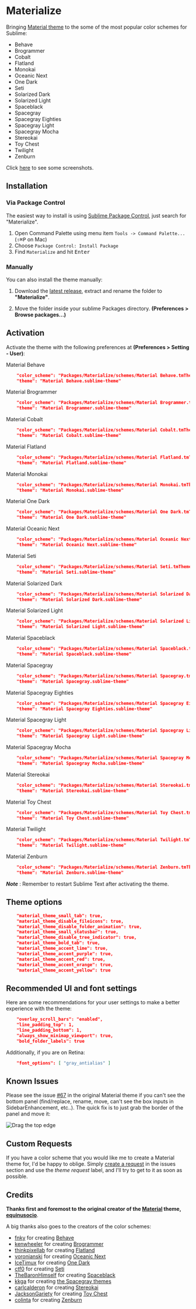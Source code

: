 # Materialize
Bringing [Material theme](https://github.com/equinusocio/material-theme) to the some of the most popular color schemes for Sublime:

* Behave
* Brogrammer
* Cobalt
* Flatland
* Monokai
* Oceanic Next
* One Dark
* Seti
* Solarized Dark
* Solarized Light
* Spaceblack
* Spacegray
* Spacegray Eighties
* Spacegray Light
* Spacegray Mocha
* Stereokai
* Toy Chest
* Twilight
* Zenburn

Click [here](/Screenshots.md) to see some screenshots.

## Installation

### Via Package Control

The easiest way to install is using [Sublime Package Control](https://packagecontrol.io/installation), just search for "Materialize".

1. Open Command Palette using menu item `Tools -> Command Palette...` (<kbd>⇧</kbd><kbd>⌘</kbd><kbd>P</kbd> on Mac)
2. Choose `Package Control: Install Package`
3. Find `Materialize` and hit <kbd>Enter</kbd>


### Manually

You can also install the theme manually:

1. Download the [latest release](https://github.com/saadq/Materialize/releases/latest), extract and rename the folder to **"Materialize"**.

2. Move the folder inside your sublime Packages directory. **(Preferences > Browse packages...)**


## Activation
Activate the theme with the following preferences at  **(Preferences > Setting - User)**:

Material Behave
```json
    "color_scheme": "Packages/Materialize/schemes/Material Behave.tmTheme",
    "theme": "Material Behave.sublime-theme"
```

Material Brogrammer
```json
    "color_scheme": "Packages/Materialize/schemes/Material Brogrammer.tmTheme",
    "theme": "Material Brogrammer.sublime-theme"
```

Material Cobalt
```json
    "color_scheme": "Packages/Materialize/schemes/Material Cobalt.tmTheme",
    "theme": "Material Cobalt.sublime-theme"
```

Material Flatland
```json
    "color_scheme": "Packages/Materialize/schemes/Material Flatland.tmTheme",
    "theme": "Material Flatland.sublime-theme"
```

Material Monokai
```json
    "color_scheme": "Packages/Materialize/schemes/Material Monokai.tmTheme",
    "theme": "Material Monokai.sublime-theme"
```

Material One Dark
```json
    "color_scheme": "Packages/Materialize/schemes/Material One Dark.tmTheme",
    "theme": "Material One Dark.sublime-theme"
```

Material Oceanic Next
```json
    "color_scheme": "Packages/Materialize/schemes/Material Oceanic Next.tmTheme",
    "theme": "Material Oceanic Next.sublime-theme"
```

Material Seti
```json
    "color_scheme": "Packages/Materialize/schemes/Material Seti.tmTheme",
    "theme": "Material Seti.sublime-theme"
```

Material Solarized Dark
```json
    "color_scheme": "Packages/Materialize/schemes/Material Solarized Dark.tmTheme",
    "theme": "Material Solarized Dark.sublime-theme"
```

Material Solarized Light
```json
    "color_scheme": "Packages/Materialize/schemes/Material Solarized Light.tmTheme",
    "theme": "Material Solarized Light.sublime-theme"
```

Material Spaceblack
```json
    "color_scheme": "Packages/Materialize/schemes/Material Spaceblack.tmTheme",
    "theme": "Material Spaceblack.sublime-theme"
```

Material Spacegray
```json
    "color_scheme": "Packages/Materialize/schemes/Material Spacegray.tmTheme",
    "theme": "Material Spacegray.sublime-theme"
```

Material Spacegray Eighties
```json
    "color_scheme": "Packages/Materialize/schemes/Material Spacegray Eighties.tmTheme",
    "theme": "Material Spacegray Eighties.sublime-theme"
```

Material Spacegray Light
```json
    "color_scheme": "Packages/Materialize/schemes/Material Spacegray Light.tmTheme",
    "theme": "Material Spacegray Light.sublime-theme"
```

Material Spacegray Mocha
```json
    "color_scheme": "Packages/Materialize/schemes/Material Spacegray Mocha.tmTheme",
    "theme": "Material Spacegray Mocha.sublime-theme"
```

Material Stereokai
```json
    "color_scheme": "Packages/Materialize/schemes/Material Stereokai.tmTheme",
    "theme": "Material Stereokai.sublime-theme"
```

Material Toy Chest
```json
    "color_scheme": "Packages/Materialize/schemes/Material Toy Chest.tmTheme",
    "theme": "Material Toy Chest.sublime-theme"
```

Material Twilight
```json
    "color_scheme": "Packages/Materialize/schemes/Material Twilight.tmTheme",
    "theme": "Material Twilight.sublime-theme"
```

Material Zenburn
```json
    "color_scheme": "Packages/Materialize/schemes/Material Zenburn.tmTheme",
    "theme": "Material Zenburn.sublime-theme"
```

***Note*** : Remember to restart Sublime Text after activating the theme.

## Theme options

```json
    "material_theme_small_tab": true,
    "material_theme_disable_fileicons": true,
    "material_theme_disable_folder_animation": true,
    "material_theme_small_statusbar": true,
    "material_theme_disable_tree_indicator": true,
    "material_theme_bold_tab": true,
    "material_theme_accent_lime": true,
    "material_theme_accent_purple": true,
    "material_theme_accent_red": true,
    "material_theme_accent_orange": true,
    "material_theme_accent_yellow": true
```

## Recommended UI and font settings
Here are some recommendations for your user settings to make a better experience with the theme:

```json
    "overlay_scroll_bars": "enabled",
    "line_padding_top": 1,
    "line_padding_bottom": 1,
    "always_show_minimap_viewport": true,
    "bold_folder_labels": true
```

Additionally, if you are on Retina:

```json
    "font_options": [ "gray_antialias" ]
```

## Known Issues
Please see the issue [#67](https://github.com/equinusocio/material-theme/issues/67) in the original Material theme if you can't see the bottom panel (find/replace, rename, move, can't see the box inputs in SidebarEnhancement, etc..). The quick fix is to just grab the border of the panel and move it:

![Drag the top edge](https://cloud.githubusercontent.com/assets/474329/8178894/a0dd09c0-1412-11e5-8ecf-f7f9ade439ae.gif)

## Custom Requests
If you have a color scheme that you would like me to create a Material theme for, I'd be happy to oblige. Simply [create a request](https://github.com/saadq/Materialize/issues/new) in the issues section and use the *theme request* label, and I'll try to get to it as soon as possible.

## Credits
**Thanks first and foremost to the original creator of the [Material](https://github.com/equinusocio/material-theme) theme, [equinusocio](https://github.com/equinusocio)**.

A big thanks also goes to the creators of the color schemes:

* [fnky](https://github.com/fnky) for creating [Behave](https://github.com/fnky/behave-theme)
* [kenwheeler](https://github.com/kenwheeler) for creating [Brogrammer](https://github.com/kenwheeler/brogrammer-theme)
* [thinkpixellab](https://github.com/thinkpixellab) for creating [Flatland](https://github.com/thinkpixellab/flatland)
* [voronianski](https://github.com/voronianski) for creating [Oceanic Next](https://github.com/voronianski/oceanic-next-color-scheme)
* [IceTimux](https://github.com/IceTimux) for creating [One Dark](https://github.com/IceTimux/one-dark-sublime-text-3-color-scheme)
* [ctf0](https://github.com/ctf0) for creating [Seti](https://github.com/ctf0/Seti_ST3)
* [TheBaronHimself](https://github.com/TheBaronHimself) for creating [Spaceblack](https://github.com/TheBaronHimself/Spaceblack)
* [kkga](https://github.com/kkga) for creating [the Spacegray themes](https://github.com/TheBaronHimself/Spaceblack)
* [carlcalderon](https://github.com/carlcalderon) for creating [Stereokai](https://github.com/carlcalderon/sublime-color-schemes)
* [JacksonGariety](https://github.com/JacksonGariety) for creating [Toy Chest](https://github.com/JacksonGariety/Toy-Chest-Theme)
* [colinta](https://github.com/colinta) for creating [Zenburn](https://github.com/colinta/zenburn)
